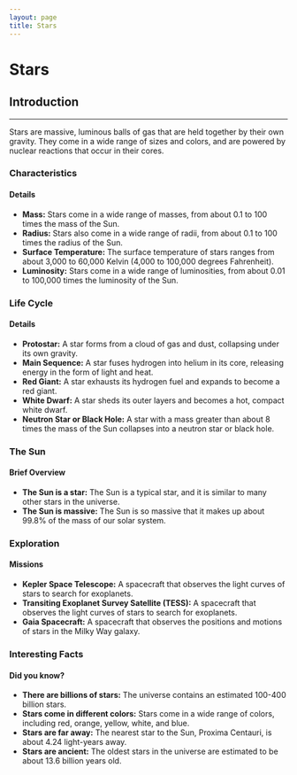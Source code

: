 ```yaml
---
layout: page
title: Stars
---
```


# Stars


## Introduction
---------------

Stars are massive, luminous balls of gas that are held together by their own gravity. They come in a wide range of sizes and colors, and are powered by nuclear reactions that occur in their cores.

### Characteristics

#### Details

* **Mass:** Stars come in a wide range of masses, from about 0.1 to 100 times the mass of the Sun.
* **Radius:** Stars also come in a wide range of radii, from about 0.1 to 100 times the radius of the Sun.
* **Surface Temperature:** The surface temperature of stars ranges from about 3,000 to 60,000 Kelvin (4,000 to 100,000 degrees Fahrenheit).
* **Luminosity:** Stars come in a wide range of luminosities, from about 0.01 to 100,000 times the luminosity of the Sun.

### Life Cycle

#### Details

* **Protostar:** A star forms from a cloud of gas and dust, collapsing under its own gravity.
* **Main Sequence:** A star fuses hydrogen into helium in its core, releasing energy in the form of light and heat.
* **Red Giant:** A star exhausts its hydrogen fuel and expands to become a red giant.
* **White Dwarf:** A star sheds its outer layers and becomes a hot, compact white dwarf.
* **Neutron Star or Black Hole:** A star with a mass greater than about 8 times the mass of the Sun collapses into a neutron star or black hole.

### The Sun

#### Brief Overview

* **The Sun is a star:** The Sun is a typical star, and it is similar to many other stars in the universe.
* **The Sun is massive:** The Sun is so massive that it makes up about 99.8% of the mass of our solar system.

### Exploration

#### Missions

* **Kepler Space Telescope:** A spacecraft that observes the light curves of stars to search for exoplanets.
* **Transiting Exoplanet Survey Satellite (TESS):** A spacecraft that observes the light curves of stars to search for exoplanets.
* **Gaia Spacecraft:** A spacecraft that observes the positions and motions of stars in the Milky Way galaxy.

### Interesting Facts

#### Did you know?

* **There are billions of stars:** The universe contains an estimated 100-400 billion stars.
* **Stars come in different colors:** Stars come in a wide range of colors, including red, orange, yellow, white, and blue.
* **Stars are far away:** The nearest star to the Sun, Proxima Centauri, is about 4.24 light-years away.
* **Stars are ancient:** The oldest stars in the universe are estimated to be about 13.6 billion years old.
